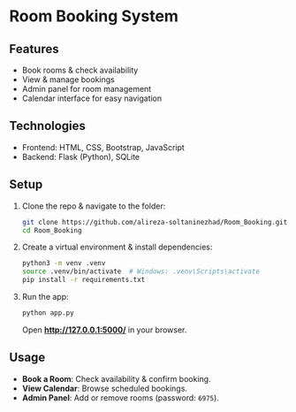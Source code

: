 # Room Booking System

## Features
- Book rooms & check availability
- View & manage bookings
- Admin panel for room management
- Calendar interface for easy navigation

## Technologies
- Frontend: HTML, CSS, Bootstrap, JavaScript
- Backend: Flask (Python), SQLite

## Setup
1. Clone the repo & navigate to the folder:
   ```sh
   git clone https://github.com/alireza-soltaninezhad/Room_Booking.git
   cd Room_Booking
   ```
2. Create a virtual environment & install dependencies:
   ```sh
   python3 -m venv .venv
   source .venv/bin/activate  # Windows: .venv\Scripts\activate
   pip install -r requirements.txt
   ```
3. Run the app:
   ```sh
   python app.py
   ```
   Open **http://127.0.0.1:5000/** in your browser.

## Usage
- **Book a Room**: Check availability & confirm booking.
- **View Calendar**: Browse scheduled bookings.
- **Admin Panel**: Add or remove rooms (password: `6975`).
